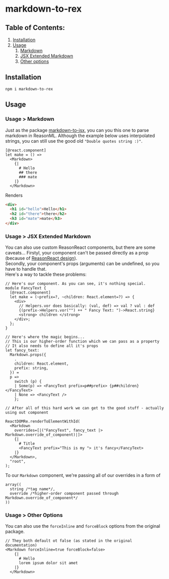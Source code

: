 # markdown-to-rex

## Table of Contents:

1. [Installation](#inst)
1. [Usage](#us)
   1. [Markdown](#us-mark)
   1. [JSX Extended Markdown](#us-mark-ext)
   1. [Other options](#us-ops)

## <div id="inst"> Installation

`npm i markdown-to-rex`

## <div id="us"> Usage

### <div id="us-mark"> Usage > Markdown

Just as the package [markdown-to-jsx](https://www.npmjs.com/package/markdown-to-jsx), you can you this one to parse markdown in ReasonML. Although the example below uses interpolated strings, you can still use the good old `"Double quotes string :)"`.

```reason
[@react.component]
let make = () =>
  <Markdown>
    {|
      # Hello
      ## there
      ### mate
    |}
  </Markdown>
```

Renders
```html
<div>
  <h1 id="hello">Hello</h1>
  <h2 id="there">there</h2>
  <h3 id="mate">mate</h3>
</div>
```

### <div id="us-mark-ext"> Usage > JSX Extended Markdown

You can also use custom ReasonReact components, but there are some caveats...
Firstyl, your component can't be passed directly as a prop (because of [ReasonReact design](https://reasonml.github.io/reason-react/docs/en/component-as-prop)).<br/>
Secondly, your component's props (arguments) can be undefined, so you have to handle that.<br/>
Here's a way to tackle these problems:
```reason
// Here's our component. As you can see, it's nothing special.
module FancyText {
  [@react.component]
  let make = (~prefix=?, ~children: React.element=?) => {
    <div>
      // Helpers.vor does basically: (val, def) => val ? val : def
      {(prefix->Helpers.vor("") ++ " Fancy Text: ")->React.string}
      <strong> children </strong>
    </div>;
  };
}

// Here's where the magic begins...
// This is our higher-order function which we can pass as a property
// It also needs to define all it's props
let fancy_text:
  Markdown.props({
    .
    children: React.element,
    prefix: string,
  }) =
  p =>
    switch (p) {
    | Some(p) => <FancyText prefix=p##prefix> {p##children} </FancyText>
    | None => <FancyText />
    };

// After all of this hard work we can get to the good stuff - actually using out component

ReactDOMRe.renderToElementWithId(
  <Markdown
    overrides=[|("FancyText", fancy_text |> Markdown.override_of_component)|]>
    {|
      # Title
      <FancyText prefix="This is my "> it's fancy</FancyText>
    |}
  </Markdown>,
  "root",
);
```
To our `Markdown` component, we're passing all of our overrides in a form of 
```reason
array((
  string /*tag name*/, 
  override /*higher-order component passed through Markdown.override_of_component*/
))
```

### <div id="us-ops"> Usage > Other Options
You can also use the `forceInline` and `forceBlock` options from the original package.
```reason
// They both default ot false (as stated in the original documentation)
<Markdown forceInline=true forceBlock=false>
    {|
      # Hello
      lorem ipsum dolor sit amet
    |}
  </Markdown>
```
